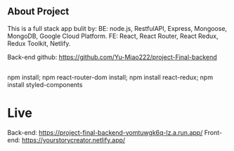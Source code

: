 
## About Project

This is a full stack app bulit by:
BE: node.js, RestfulAPI, Express, Mongoose, MongoDB, Google Cloud Platform.
FE: React, React Router, React Redux, Redux Toolkit, Netlify.

Back-end github: https://github.com/Yu-Miao222/project-Final-backend


## 
npm install;
npm react-router-dom install;
npm install react-redux;
npm install styled-components

# Live 
Back-end: https://project-final-backend-vomtuwgk6q-lz.a.run.app/
Front-end: https://yourstorycreator.netlify.app/